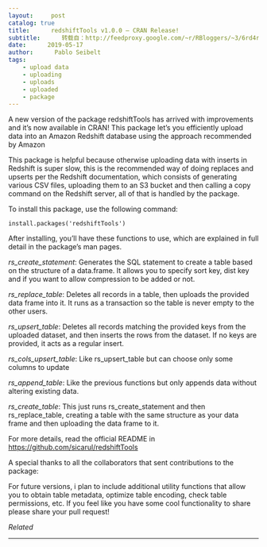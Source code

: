 ```yaml
---
layout:     post
catalog: true
title:      redshiftTools v1.0.0 – CRAN Release!
subtitle:      转载自：http://feedproxy.google.com/~r/RBloggers/~3/6rd4roufXlw/
date:      2019-05-17
author:      Pablo Seibelt
tags:
    - upload data
    - uploading
    - uploads
    - uploaded
    - package
---
```


A new version of the package redshiftTools has arrived with improvements and it’s now available in CRAN! This package let’s you efficiently upload data into an Amazon Redshift database using the approach recommended by Amazon

This package is helpful because otherwise uploading data with inserts in Redshift is super slow, this is the recommended way of doing replaces and upserts per the Redshift documentation, which consists of generating various CSV files, uploading them to an S3 bucket and then calling a copy command on the Redshift server, all of that is handled by the package.

To install this package, use the following command:

```
install.packages('redshiftTools')

```

After installing, you’ll have these functions to use, which are explained in full detail in the package’s man pages.

*rs_create_statement*: Generates the SQL statement to create a table based on the structure of a data.frame. It allows you to specify sort key, dist key and if you want to allow compression to be added or not.

*rs_replace_table*: Deletes all records in a table, then uploads the provided data frame into it. It runs as a transaction so the table is never empty to the other users.

*rs_upsert_table*: Deletes all records matching the provided keys from the uploaded dataset, and then inserts the rows from the dataset. If no keys are provided, it acts as a regular insert.

*rs_cols_upsert_table*: Like rs_upsert_table but can choose only some columns to update

*rs_append_table*: Like the previous functions but only appends data without altering existing data.

*rs_create_table*: This just runs rs_create_statement and then rs_replace_table, creating a table with the same structure as your data frame and then uploading the data frame to it.

For more details, read the official README in https://github.com/sicarul/redshiftTools

A special thanks to all the collaborators that sent contributions to the package:

For future versions, i plan to include additional utility functions that allow you to obtain table metadata, optimize table encoding, check table permissions, etc. If you feel like you have some cool functionality to share please share your pull request!


*Related*








---
